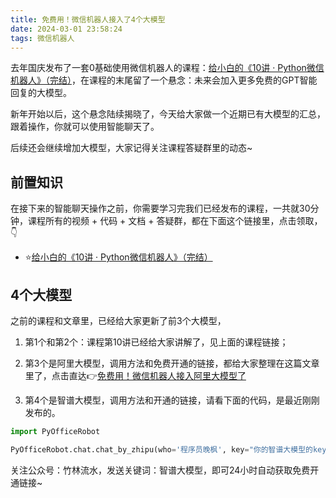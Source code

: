 ```yaml
---
title: 免费用！微信机器人接入了4个大模型
date: 2024-03-01 23:58:24
tags: 微信机器人
---
```


去年国庆发布了一套0基础使用微信机器人的课程：[给小白的《10讲 · Python微信机器人》（完结）](https://mp.weixin.qq.com/s/-oR2dUakXEY3vmPbzVtrnA)，在课程的末尾留了一个悬念：未来会加入更多免费的GPT智能回复的大模型。

<!-- more -->


新年开始以后，这个悬念陆续揭晓了，今天给大家做一个近期已有大模型的汇总，跟着操作，你就可以使用智能聊天了。

后续还会继续增加大模型，大家记得关注课程答疑群里的动态~

## 前置知识

在接下来的智能聊天操作之前，你需要学习完我们已经发布的课程，一共就30分钟，课程所有的视频 + 代码 + 文档 + 答疑群，都在下面这个链接里，点击领取，👇

- ⭐[给小白的《10讲 · Python微信机器人》（完结）](https://mp.weixin.qq.com/s/-oR2dUakXEY3vmPbzVtrnA)

## 4个大模型

之前的课程和文章里，已经给大家更新了前3个大模型，

1. 第1个和第2个：课程第10讲已经给大家讲解了，见上面的课程链接；

2. 第3个是阿里大模型，调用方法和免费开通的链接，都给大家整理在这篇文章里了，点击直达👉[免费用！微信机器人接入阿里大模型了](https://mp.weixin.qq.com/s/qWhJvLeoUjcGkjeElpkfPw)
3. 第4个是智谱大模型，调用方法和开通的链接，请看下面的代码，是最近刚刚发布的。

```python
import PyOfficeRobot

PyOfficeRobot.chat.chat_by_zhipu(who='程序员晚枫', key="你的智谱大模型的key，免费获取方式，见下文", model='glm-4')
```

关注公众号：竹林流水，发送关键词：智谱大模型，即可24小时自动获取免费开通链接~

